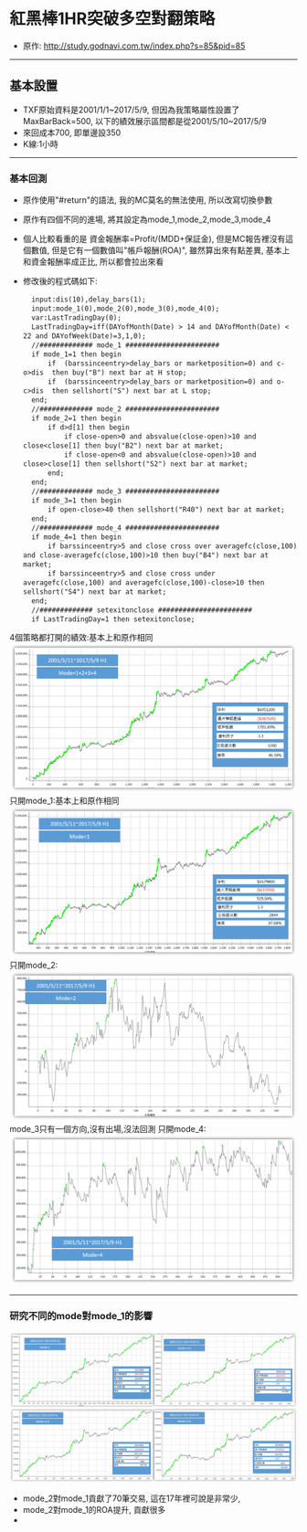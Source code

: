 # 紅黑棒1HR突破多空對翻策略
- 原作: http://study.godnavi.com.tw/index.php?s=85&pid=85

---- 
## 基本設置

- TXF原始資料是2001/1/1~2017/5/9, 但因為我策略屬性設置了MaxBarBack=500, 以下的績效展示區間都是從2001/5/10~2017/5/9
- 來回成本700, 即單邊設350
- K線:1小時

---
### 基本回測

- 原作使用"#return"的語法, 我的MC莫名的無法使用, 所以改寫切換參數
- 原作有四個不同的進場, 將其設定為mode_1,mode_2,mode_3,mode_4
- 個人比較看重的是 資金報酬率=Profit/(MDD+保証金), 但是MC報告裡沒有這個數值, 但是它有一個數值叫"帳戶報酬(ROA)", 雖然算出來有點差異, 基本上和資金報酬率成正比, 所以都會拉出來看
- 修改後的程式碼如下:

        input:dis(10),delay_bars(1);
        input:mode_1(0),mode_2(0),mode_3(0),mode_4(0);
        var:LastTradingDay(0);
        LastTradingDay=iff(DAYofMonth(Date) > 14 and DAYofMonth(Date) < 22 and DAYofWeek(Date)=3,1,0);
        //############# mode_1 #######################
        if mode_1=1 then begin
            if  (barssinceentry>delay_bars or marketposition=0) and c-o>dis  then buy("B") next bar at H stop;
            if  (barssinceentry>delay_bars or marketposition=0) and o-c>dis  then sellshort("S") next bar at L stop;
        end;
        //############# mode_2 #######################
        if mode_2=1 then begin
            if d>d[1] then begin
                if close-open>0 and absvalue(close-open)>10 and close<close[1] then buy("B2") next bar at market;
                if close-open<0 and absvalue(close-open)>10 and close>close[1] then sellshort("S2") next bar at market;
            end;
        end;
        //############# mode_3 #######################
        if mode_3=1 then begin
            if open-close>40 then sellshort("R40") next bar at market;
        end;
        //############# mode_4 #######################
        if mode_4=1 then begin
            if barssinceentry>5 and close cross over averagefc(close,100) and close-averagefc(close,100)>10 then buy("B4") next bar at market;
            if barssinceentry>5 and close cross under averagefc(close,100) and averagefc(close,100)-close>10 then sellshort("S4") next bar at market;
        end;
        //############# setexitonclose #######################
        if LastTradingDay=1 then setexitonclose;

4個策略都打開的績效:基本上和原作相同
![R02V1001](.\pics\R02V1001.png)
只開mode_1:基本上和原作相同
![R02V1002](.\pics\R02V1002.png)
只開mode_2:
![R02V1003](.\pics\R02V1003.png)
mode_3只有一個方向,沒有出場,沒法回測
只開mode_4:
![R02V1004](.\pics\R02V1004.png)

---

### 研究不同的mode對mode_1的影響
![R02V1008](.\pics\R02V1008.png)

- mode_2對mode_1貢獻了70筆交易, 這在17年裡可說是非常少, 
- mode_2對mode_1的ROA提升, 貢獻很多
- 

